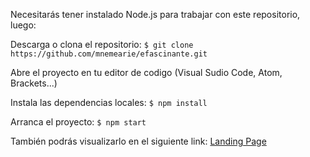 Necesitarás tener instalado  Node.js para trabajar con este repositorio, luego:


Descarga o clona el repositorio: ``$ git clone https://github.com/mnemearie/efascinante.git``

Abre el proyecto en tu editor de codigo (Visual Sudio Code, Atom, Brackets...)

Instala las dependencias locales: ``$ npm install``

Arranca el proyecto: ``$ npm start``

También podrás visualizarlo en el siguiente link: [Landing Page](https://mnemearie.github.io/efascinante/)

